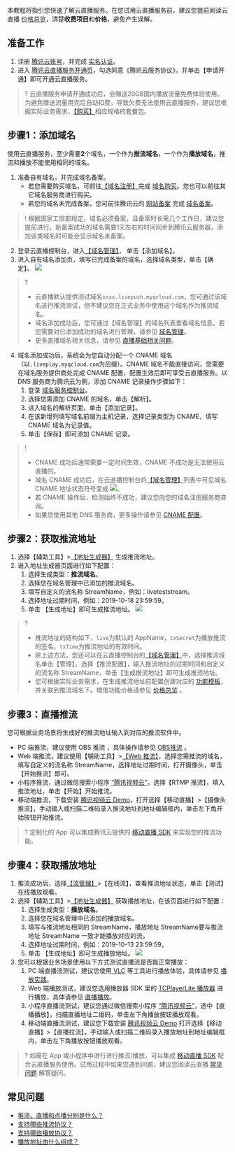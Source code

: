 本教程将指引您快速了解云直播服务。在您试用云直播服务前，建议您提前阅读云直播 [价格总览](https://cloud.tencent.com/document/product/267/39170)，清楚**收费项目**和**价格**，避免产生误解。

<span id="step0"></span>
## 准备工作

1. 注册 [腾讯云账号](https://cloud.tencent.com/register?s_url=https%3A%2F%2Fcloud.tencent.com%2Fproduct%2Flvb)，并完成 [实名认证](https://cloud.tencent.com/document/product/378/3629)。
2. 进入 [腾讯云直播服务开通页](https://console.cloud.tencent.com/live?from=product-banner-use-lvb)，勾选同意《腾讯云服务协议》，并单击【申请开通】即可开通云直播服务。

>?  云直播服务申请开通成功后，会赠送20GB国内播放流量免费体验使用。为避免赠送流量用完后自动扣费，导致欠费无法使用云直播服务，建议您根据实际业务需求，[【购买】](https://buy.cloud.tencent.com/live?from=console-portal-buy-lvb)相应规格的套餐包。

<span id="step1"></span>
## 步骤1：添加域名
使用云直播服务，至少需要**2**个域名，一个作为**推流域名**，一个作为**播放域名**，推流和播放不能使用相同的域名。

<span id="step1_1"></span>
1. 准备自有域名，并完成域名备案。
	- 若您需要购买域名，可前往[【域名注册】](https://cloud.tencent.com/document/product/242/9595)完成 [域名购买](https://buy.cloud.tencent.com/domain?from=console)。您也可以前往其它域名服务商进行购买。
	- 若您的域名未完成备案，您可前往腾讯云的 [网站备案](https://cloud.tencent.com/document/product/243) 完成 [域名备案](https://cloud.tencent.com/product/ba)。
>!  根据国家工信部规定，域名必须备案，且备案时长需几个工作日，建议您提前进行。新备案成功的域名需要1天左右的时间同步到腾讯云服务器，添加该类域名时可能会显示域名未备案。
2. 登录云直播控制台，进入[【域名管理】](https://console.cloud.tencent.com/live/domainmanage)， 单击【添加域名】。
3. 进入自有域名添加页，填写已完成备案的域名，选择域名类型，单击【确定】。
![](https://main.qcloudimg.com/raw/ee86e6b934184684b1147cfcf5617e4a.png)
>?
>- 云直播默认提供测试域名`xxxx.livepush.myqcloud.com`，您可通过该域名进行推流测试，但不建议您在正式业务中使用这个域名作为推流域名。
>- 域名添加成功后，您可通过【域名管理】的域名列表查看域名信息。若您需要对已添加成功的域名进行管理，请参见 [域名管理](https://cloud.tencent.com/document/product/267/40935)。
>- 更多直播域名相关信息，请参见 [直播基础相关问题](https://cloud.tencent.com/document/product/267/7968#Que2)。
<span id="step1_1_1"></span>
4. 域名添加成功后，系统会为您自动分配一个 CNAME 域名（以`.liveplay.myqcloud.com`为后缀）。CNAME 域名不能直接访问，您需要在域名服务提供商处完成 CNAME 配置，配置生效后即可享受云直播服务。以 DNS 服务商为腾讯云为例，添加 CNAME 记录操作步骤如下：
	1.  登录 [域名服务控制台](https://console.cloud.tencent.com/domain)。
	2.  选择您需添加 CNAME 的域名，单击【解析】。
	3.  进入域名的解析页面，单击【添加记录】。
	4.  在该新增列填写域名前缀为主机记录，选择记录类型为 CNAME，填写 CNAME 域名为记录值。
	5.  单击【保存】即可添加 CNAME 记录。
>!
>- CNAME 成功后通常需要一定时间生效，CNAME 不成功是无法使用云直播的。
>- 域名 CNAME 成功后，在云直播控制台的[【域名管理】](https://console.cloud.tencent.com/live/domainmanage)列表中可见域名 CNAME 地址状态符号变成 ![](https://main.qcloudimg.com/raw/0fc346399ae095d69113d4944e511a20.png)。
>- 若 CNAME 操作后，检测始终不成功，建议您向您的域名注册服务商咨询。
>- 如果您使用其他 DNS 服务商，更多操作请参见 [CNAME 配置](https://cloud.tencent.com/document/product/267/19908)。


<span id="step2"></span>
## 步骤2：获取推流地址

1. 选择【辅助工具】>[【地址生成器】](https://console.cloud.tencent.com/live/addrgenerator/addrgenerator) 生成推流地址。
2. 进入地址生成器页面进行如下配置：
   1. 选择生成类型：**推流域名**。
   2. 选择您在域名管理中已添加的推流域名。
   3. 填写自定义的流名称 StreamName，例如：liveteststream。
   4. 选择地址过期时间，例如：2019-10-18  23:59:59。
   5. 单击 【生成地址】即可生成推流地址。
![](https://main.qcloudimg.com/raw/73e124288a9258b6304d398fbdb132be.png)

>? 
>- 推流地址的结构如下，`live`为默认的 AppName，`txSecret`为播放推流的签名，`txTime`为推流地址的有效时间。
>- 除上述方法，您还可以在云直播控制台的[【域名管理】](https://console.cloud.tencent.com/live/domainmanage)中，选择推流域名单击【管理】，选择【推流配置】，输入推流地址的过期时间和自定义的流名称 StreamName，单击【生成推流地址】即可生成推流地址。
>- 您可根据实际业务需求，在生成推流地址前配置创建对应的 [功能模板](https://cloud.tencent.com/document/product/267/13364)，并关联到推流域名下。增值功能价格请参见 [价格总览](https://cloud.tencent.com/document/product/267/2818) 。

<span id="step3"></span>
## 步骤3：直播推流

您可根据业务场景将生成好的推流地址输入到对应的推流软件中。
- PC 端推流，建议使用 OBS 推流 ，具体操作请参见 [OBS推流](https://cloud.tencent.com/document/product/267/32726) 。
- Web 端推流，建议使用【辅助工具】>[【Web 推流】](https://console.cloud.tencent.com/live/tools/webpush)，选择您需推流的域名，填写自定义的流名称 StreamName，选择地址过期时间，打开摄像头，单击【开始推流】即可。
- 小程序推流，通过微信搜索小程序 [“腾讯视频云”](https://cloud.tencent.com/document/product/454/6555#.E5.B0.8F.E7.A8.8B.E5.BA.8F-demo)，选择【RTMP 推流】，填入推流地址，单击【开始】开始推流。	
- 移动端推流，下载安装 [腾讯视频云 Demo](https://cloud.tencent.com/document/product/454/6555#.E7.B2.BE.E7.AE.80.E7.89.88-demo)，打开选择【移动直播】>【摄像头推流】，手动输入或扫描二维码录入推流地址到地址编辑框内，单击左下角开始按钮开始推流。

>? 定制化的 App 可以集成腾讯云提供的 [移动直播 SDK](https://cloud.tencent.com/document/product/454) 来实现您的推流功能。

<span id="step4"></span>
## 步骤4：获取播放地址

1. 推流成功后，选择[【流管理】](https://console.cloud.tencent.com/live/streammanage)>【在线流】，查看推流地址状态，单击【测试】在线播放观看。
2. 选择【辅助工具】>[【地址生成器】](https://console.cloud.tencent.com/live/addrgenerator/addrgenerator) 获取播放地址，在该页面进行如下配置：
   1. 选择生成类型：**播放域名**。
   2. 选择您在域名管理中已添加的播放域名。
   3. 填写与推流地址相同的 StreamName，播放地址 StreamName要与推流地址 StreamName 一致才能播放对应的流。
   4. 选择地址过期时间，例如：2019-10-13  23:59:59。
   5. 单击 【生成地址】即可生成播放地址。
![](https://main.qcloudimg.com/raw/22849cdba8e95de22b9fbc2dbe6bf4eb.png)
<span id="step4_1"></span>
3. 您可以根据业务场景使用以下方式测试直播流是否能正常播放：
   1. PC 端直播流测试，建议您使用[ VLC](https://cloud.tencent.com/document/product/267/32727) 等工具进行播放体验，具体请参见 [播放实践](https://cloud.tencent.com/document/product/267/32733#.E5.9C.BA.E6.99.AF.E5.9B.9B.EF.BC.9Aweb-.E7.AB.AF.E6.92.AD.E6.94.BE)。
   2. Web 端播放测试，建议您选用播放器 SDK 里的  [TCPlayerLite 播放器](https://cloud.tencent.com/document/product/881/20207) 进行播放，具体请参见 [直播播放](https://cloud.tencent.com/document/product/267/32733)。
   3. 小程序直播流测试，建议您通过微信搜索小程序 [“腾讯视频云”](https://cloud.tencent.com/document/product/454/6555#.E5.B0.8F.E7.A8.8B.E5.BA.8F-demo)，选中【直播播放】，扫描直播地址二维码，单击左下角播放按钮播放观看。
   4. 移动端直播流测试，建议您下载安装 [腾讯视频云 Demo](https://cloud.tencent.com/document/product/454/6555#.E7.B2.BE.E7.AE.80.E7.89.88-demo) 打开选择【移动直播】>【直播拉流】，手动输入或扫描二维码录入播放地址到地址编辑框内，单击左下角播放按钮播放观看。

>? 如需在 App 或小程序中进行进行推流/播放，可以集成 [移动直播 SDK](https://cloud.tencent.com/product/mlvb) 配合云直播服务使用。试用过程中如果您遇到问题，建议您阅读云直播 [常见问题](https://cloud.tencent.com/document/product/267/7968) 解答疑问。

## 常见问题

- [推流、直播和点播分别是什么？](https://cloud.tencent.com/document/product/267/7968#.E6.8E.A8.E6.B5.81.E3.80.81.E7.9B.B4.E6.92.AD.E5.92.8C.E7.82.B9.E6.92.AD.E5.88.86.E5.88.AB.E6.98.AF.E4.BB.80.E4.B9.88.EF.BC.9F)
- [支持哪些推流协议？](https://cloud.tencent.com/document/product/267/7968#.E6.94.AF.E6.8C.81.E5.93.AA.E4.BA.9B.E6.8E.A8.E6.B5.81.E5.8D.8F.E8.AE.AE.EF.BC.9F)
- [支持哪些播放协议？](https://cloud.tencent.com/document/product/267/7968#.E6.94.AF.E6.8C.81.E5.93.AA.E4.BA.9B.E6.92.AD.E6.94.BE.E5.8D.8F.E8.AE.AE.EF.BC.9F)
- [播放地址由什么组成？](https://cloud.tencent.com/document/product/267/7968#.E6.92.AD.E6.94.BE.E5.9C.B0.E5.9D.80.E7.94.B1.E4.BB.80.E4.B9.88.E7.BB.84.E6.88.90.EF.BC.9F)
